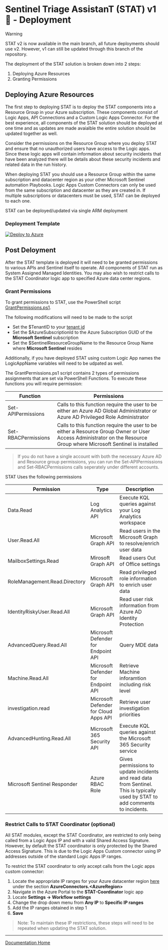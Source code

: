 # Sentinel Triage AssistanT (STAT) v1 :hospital: - Deployment

> [!WARNING]
> STAT v2 is now available in the main branch, all future deployments should use v2.  However, v1 can still be updated through this branch of the repository.

The deployment of the STAT solution is broken down into 2 steps:

1. Deploying Azure Resources
2. Granting Permissions

## Deploying Azure Resources

The first step to deploying STAT is to deploy the STAT components into a Resource Group in your Azure subscription.  These components consist of Logic Apps, API Connections and a Custom Logic Apps Connector.  For the best experience, all components of the STAT solution should be deployed at one time and as updates are made avaialble the entire solution should be updated together as well.

Consider the permissions on the Resource Group where you deploy STAT and ensure that no unauthorized users have access to the Logic apps.  Since these logic apps will contain information about security incidents that have been analyzed there will be details about these security incidents and related data in the run history.

When deploying STAT you should use a Resource Group within the same subscription and datacenter region as your other Microsoft Sentinel automation Playbooks.  Logic Apps Custom Connectors can only be used from the same subscription and datacenter as they are created in.  If multiple subscriptions or datacenters must be used, STAT can be deployed to each one.

STAT can be deployed/updated via single ARM deployment

### Deployment Template

[![Deploy to Azure](https://aka.ms/deploytoazurebutton)](https://portal.azure.com/#create/Microsoft.Template/uri/https%3A%2F%2Fraw.githubusercontent.com%2Fbriandelmsft%2FSentinelAutomationModules%2Fstatv1%2FDeploy%2Fazuredeploy.json/createUIDefinitionUri/https%3A%2F%2Fraw.githubusercontent.com%2Fbriandelmsft%2FSentinelAutomationModules%2Fstatv1%2FDeploy%2FcreateUiDefinition.json)

## Post Deloyment

After the STAT template is deployed it will need to be granted permissions to various APIs and Sentinel itself to operate.  All components of STAT run as System Assigned Managed Identities.  You may also wish to restrict calls to the STAT Coordinator logic app to specified Azure data center regions.

### Grant Permissions

To grant permissions to STAT, use the PowerShell script [GrantPermissions.ps1](/Deploy/GrantPermissions.ps1).  

The following modifications will need to be made to the script

* Set the $TenantID to your [tenant id](https://docs.microsoft.com/azure/active-directory/fundamentals/active-directory-how-to-find-tenant) 
* Set the $AzureSubscriptionId to the Azure Subscription GUID of the **Microsoft Sentinel** subscription
* Set the $SentinelResourceGroupName to the Resource Group Name where **Microsoft Sentinel** resides

Additionally, if you have deployed STAT using custom Logic App names the LogicAppName variables will need to be udpated as well.

The GrantPermissions.ps1 script contains 2 types of permissions assignments that are set via PowerShell Functions.  To execute these functions you will require permission:

|Function|Permissions|
|---|---|
|Set-APIPermissions|Calls to this function require the user to be either an Azure AD Global Administrator or Azure AD Privileged Role Administrator|
|Set-RBACPermissions|Calls to this function require the user to be either a Resource Group Owner or User Access Administrator on the Resource Group where Microsoft Sentinel is installed|

> If you do not have a single account with both the necessary Azure AD and Resource group permissions, you can run the Set-APIPermissions and Set-RBACPermissions calls seperately under different accounts.

STAT Uses the following permissions

|Permission|Type|Description|
|---|---|---|
|Data.Read|Log Analytics API|Execute KQL queries against your Log Analytics workspace|
|User.Read.All|Microsoft Graph API|Read users in the Microsoft Graph to resolve/enrich user data|
|MailboxSettings.Read|Mirosoft Graph API|Read users Out of Office settings|
|RoleManagement.Read.Directory|Microsoft Graph API|Read privileged role information to enrich user data|
|IdentityRiskyUser.Read.All|Microsoft Graph API|Read user risk information from Azure AD Identity Protection|
|AdvancedQuery.Read.All|Microsoft Defender for Endpoint API|Query MDE data|
|Machine.Read.All|Microsoft Defender for Endpoint API|Retrieve Machine inforamtion including risk level|
|investigation.read|Microsoft Defender for Cloud Apps API|Retrieve user investigation priorities|
|AdvancedHunting.Read.All|Microsoft 365 Security API|Execute KQL queries against the Microsoft 365 Security service|
|Microsoft Sentinel Responder|Azure RBAC Role|Gives permissions to update incidents and read data from Sentinel. This is typically used by STAT to add comments to incidents.|

### Restrict Calls to STAT Coordinator (optional)

All STAT modules, except the STAT Coordinator, are restricted to only being called from a Logic Apps IP and with a valid Shared Access Signature.  However, by default the STAT coordinator is only protected by the Shared Access Signature.  This is due to the Logic Apps Custom connector using IP addresses outside of the standard Logic Apps IP ranges.

To restrict the STAT coordinator to only accept calls from the Logic apps custom connector:
1. Locate the appropriate IP ranges for your Azure datacenter region [here](https://www.microsoft.com/download/details.aspx?id=56519) under the section **AzureConnectors.&lt;AzureRegion&gt;**
2. Navigate in the Azure Portal to the **STAT-Coordinator** logic app
3. Locate **Settings -> Workflow settings**
4. Change the drop down menu from **Any IP** to **Specific IP ranges**
5. Add the IP ranges obtained in step 1
6. **Save**

> Note: To maintain these IP restrictions, these steps will need to be repeated when updating the STAT solution.


---
[Documentation Home](readme.md)
